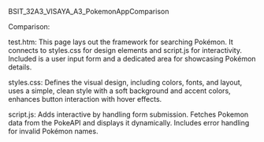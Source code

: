 BSIT_32A3_VISAYA_A3_PokemonAppComparison

Comparison:

test.htm:
This page lays out the framework for searching Pokémon. It connects to styles.css for design elements and script.js for interactivity. Included is a user input form and a dedicated area for showcasing Pokémon details.

styles.css:
Defines the visual design, including colors, fonts, and layout, uses a simple, clean style with a soft background and accent colors, enhances button interaction with hover effects.

script.js:
Adds interactive by handling form submission. Fetches Pokemon data from the PokeAPI and displays it dynamically. Includes error handling for invalid Pokémon names.
